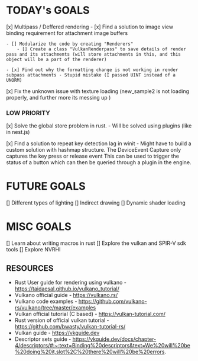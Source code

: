 
# TODAY's GOALS
[x] Multipass / Deffered rendering
    - [x] Find a solution to image view binding requirement for attachment image buffers

    - [] Modularize the code by creating "Renderers"
        - [] Create a class "VulkanRenderpass" to save details of render pass and its attachments (will store attachments in this, and this object will be a part of the renderer)

    - [x] Find out why the formatting change is not working in render subpass attachments - Stupid mistake (I passed UINT instead of a UNORM)

[x] Fix the unknown issue with texture loading (new_sample2 is not loading properly, and further more its messing up )

### LOW PRIORITY
[x] Solve the global store problem in rust. - Will be solved using plugins (like in nest.js)

[x] Find a solution to repeat key detection lag in winit - 
    Might have to build a custom solution with hashmap structure.
    The DeviceEvent Capture only captures the key press or release event
    This can be used to trigger the status of a button which can then be queried through a plugin in the engine.



# FUTURE GOALS
[] Different types of lighting
[] Indirect drawing
[] Dynamic shader loading



# MISC GOALS
[] Learn about writing macros in rust
[] Explore the vulkan and SPIR-V sdk tools
[] Explore NVRHI


## RESOURCES
- Rust User guide for rendering using vulkano - https://taidaesal.github.io/vulkano_tutorial/
- Vulkano official guide - https://vulkano.rs/
- Vulkano code examples - https://github.com/vulkano-rs/vulkano/tree/master/examples 
- Vulkan official tutorial (C based) - https://vulkan-tutorial.com/
- Rust version of official vulkan tutorial - https://github.com/bwasty/vulkan-tutorial-rs/
- Vulkan guide - https://vkguide.dev
- Descriptor sets guide - https://vkguide.dev/docs/chapter-4/descriptors/#:~:text=Binding%20descriptors&text=We%20will%20be%20doing%20it,slot%2C%20there%20will%20be%20errors.
